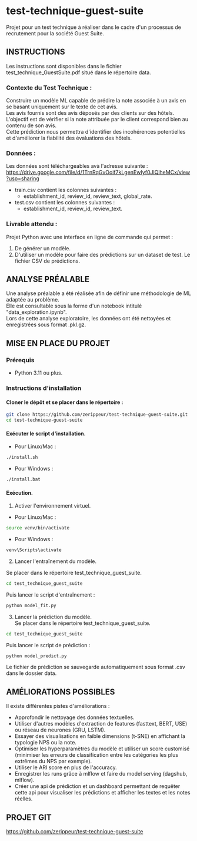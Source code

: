 # test-technique-guest-suite

Projet pour un test technique à réaliser dans le cadre d'un processus de recrutement pour la société Guest Suite.   

## INSTRUCTIONS 
Les instructions sont disponibles dans le fichier test_technique_GuestSuite.pdf situé dans le répertoire data.   

### Contexte du Test Technique :
Construire un modèle ML capable de prédire la note associée à un avis en se basant uniquement sur le texte de cet avis.   
Les avis fournis sont des avis déposés par des clients sur des hôtels.   
L'objectif est de vérifier si la note attribuée par le client correspond bien au contenu de son avis.   
Cette prédiction nous permettra d'identifier des incohérences potentielles et d'améliorer la fiabilité des évaluations des hôtels.      

### Données :
Les données sont téléchargeables avà l'adresse suivante :   
https://drive.google.com/file/d/1TrnRqGvOoif7kLgenEwIyf0JlQlheMCx/view?usp=sharing

- train.csv contient les colonnes suivantes :
    - establishment_id, review_id, review_text, global_rate.
- test.csv contient les colonnes suivantes :
    - establishment_id, review_id, review_text.  

### Livrable attendu :
Projet Python avec une interface en ligne de commande qui permet :
1. De générer un modèle.
2. D'utiliser un modèle pour faire des prédictions sur un dataset de test.
Le fichier CSV de prédictions.

## ANALYSE PRÉALABLE

Une analyse préalable a été réalisée afin de définir une méthodologie de ML adaptée au problème.   
Elle est consultable sous la forme d'un notebook intitulé "data_exploration.ipynb".   
Lors de cette analyse exploratoire, les données ont été nettoyées et enregistrées sous format .pkl.gz.   

## MISE EN PLACE DU PROJET

### Prérequis

- Python 3.11 ou plus.

### Instructions d'installation

#### Cloner le dépôt et se placer dans le répertoire :   
```bash
git clone https://github.com/zerippeur/test-technique-guest-suite.git
cd test-technique-guest-suite
```

#### Exécuter le script d'installation.   
- Pour Linux/Mac :
```bash
./install.sh
```
- Pour Windows :
```bash
./install.bat
```

#### Exécution.   
1. Activer l'environnement virtuel.   
- Pour Linux/Mac :
```bash
source venv/bin/activate
```
- Pour Windows :
```bash
venv\Scripts\activate
```

2. Lancer l'entraînement du modèle.   

Se placer dans le répertoire test_technique_guest_suite.   
```bash
cd test_technique_guest_suite
```
Puis lancer le script d'entraînement :   
```bash
python model_fit.py
```

3. Lancer la prédiction du modèle.   
Se placer dans le répertoire test_technique_guest_suite.   
```bash
cd test_technique_guest_suite
```
Puis lancer le script de prédiction :   
```bash
python model_predict.py
```

Le fichier de prédiction se sauvegarde automatiquement sous format .csv dans le dossier data.   

## AMÉLIORATIONS POSSIBLES

Il existe différentes pistes d'améliorations :
- Approfondir le nettoyage des données textuelles.
- Utiliser d'autres modèles d'extraction de features (fasttext, BERT, USE) ou réseau de neurones (GRU, LSTM).
- Essayer des visualisations en faible dimensions (t-SNE) en affichant la typologie NPS ou la note.
- Optimiser les hyperparamètres du modèle et utiliser un score customisé (minimiser les erreurs de classification entre les catégories les plus extrêmes du NPS par exemple).
- Utiliser le ARI score en plus de l'accuracy.
- Enregistrer les runs grâce à mlflow et faire du model serving (dagshub, mlflow).
- Créer une api de prédiction et un dashboard permettant de requêter cette api pour visualiser les prédictions et afficher les textes et les notes réelles.

## PROJET GIT

https://github.com/zerippeur/test-technique-guest-suite